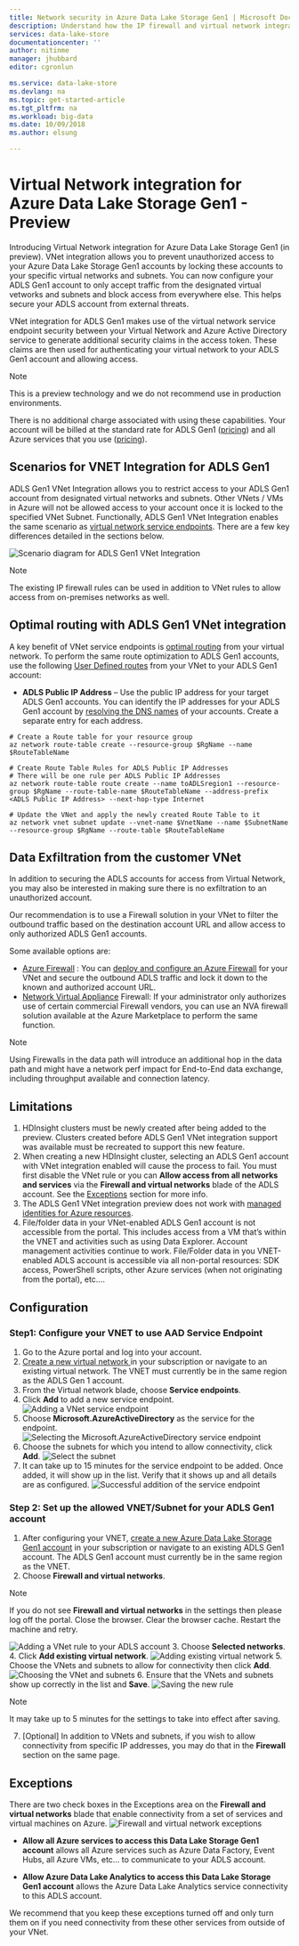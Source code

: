 ```yaml
---
title: Network security in Azure Data Lake Storage Gen1 | Microsoft Docs
description: Understand how the IP firewall and virtual network integration works in Azure Data Lake Storage Gen1
services: data-lake-store
documentationcenter: ''
author: nitinme
manager: jhubbard
editor: cgronlun

ms.service: data-lake-store
ms.devlang: na
ms.topic: get-started-article
ms.tgt_pltfrm: na
ms.workload: big-data
ms.date: 10/09/2018
ms.author: elsung

---
```

# Virtual Network integration for Azure Data Lake Storage Gen1 - Preview

Introducing Virtual Network integration for Azure Data Lake Storage Gen1 (in preview). VNet integration allows you to prevent unauthorized access to your Azure Data Lake Storage Gen1 accounts by locking these accounts to your specific virtual networks and subnets. You can now configure your ADLS Gen1 account to only accept traffic from the designated virtual vetworks and subnets and block access from everywhere else. This helps secure your ADLS account from external threats.

VNet integration for ADLS Gen1 makes use of the virtual network service endpoint security between your Virtual Network and Azure Active Directory service to generate additional security claims in the access token. These claims are then used for authenticating your virtual network to your ADLS Gen1 account and allowing access.

> [!NOTE]
> This is a preview technology and we do not recommend use in production environments.
>
> There is no additional charge associated with using these capabilities. Your account will be billed at the standard rate for ADLS Gen1 ([pricing](https://azure.microsoft.com/pricing/details/data-lake-store/?cdn=disable)) and all Azure services that you use ([pricing](https://azure.microsoft.com/pricing/#product-picker)).

## Scenarios for VNET Integration for ADLS Gen1

ADLS Gen1 VNet Integration allows you to restrict access to your ADLS Gen1 account from designated virtual networks and subnets.  Other VNets / VMs in Azure will not be allowed access to your account once it is locked to the specified VNet Subnet.  Functionally, ADLS Gen1 VNet Integration enables the same scenario as [virtual network service endpoints](https://docs.microsoft.com/azure/virtual-network/virtual-network-service-endpoints-overview).  There are a few key differences detailed in the sections below. 

![Scenario diagram for ADLS Gen1 VNet Integration](media/data-lake-store-network-security/scenario-diagram.png)

> [!NOTE]
> The existing IP firewall rules can be used in addition to VNet rules to allow access from on-premises networks as well. 

## Optimal routing with ADLS Gen1 VNet integration

A key benefit of VNet service endpoints is [optimal routing](https://docs.microsoft.com/azure/virtual-network/virtual-network-service-endpoints-overview#key-benefits) from your virtual network.  To perform the same route optimization to ADLS Gen1 accounts, use the following [User Defined routes](https://docs.microsoft.com/azure/virtual-network/virtual-networks-udr-overview#user-defined) from your VNet to your ADLS Gen1 account:

- **ADLS Public IP Address** – Use the public IP address for your target ADLS Gen1 accounts.  You can identify the IP addresses for your ADLS Gen1 account by [resolving the DNS names](https://docs.microsoft.com/azure/data-lake-store/data-lake-store-connectivity-from-vnets#enabling-connectivity-to-azure-data-lake-storage-gen1-from-vms-with-restricted-connectivity) of your accounts.  Create a separate entry for each address.

```azurecli
# Create a Route table for your resource group
az network route-table create --resource-group $RgName --name $RouteTableName

# Create Route Table Rules for ADLS Public IP Addresses
# There will be one rule per ADLS Public IP Addresses 
az network route-table route create --name toADLSregion1 --resource-group $RgName --route-table-name $RouteTableName --address-prefix <ADLS Public IP Address> --next-hop-type Internet

# Update the VNet and apply the newly created Route Table to it
az network vnet subnet update --vnet-name $VnetName --name $SubnetName --resource-group $RgName --route-table $RouteTableName
```

## Data Exfiltration from the customer VNet

In addition to securing the ADLS accounts for access from Virtual Network, you may also be interested in making sure there is no exfiltration to an unauthorized account.

Our recommendation is to use a Firewall solution in your VNet to filter the outbound traffic based on the destination account URL and allow access to only authorized ADLS Gen1 accounts.

Some available options are:
- [Azure Firewall](https://docs.microsoft.com/azure/firewall/overview) : You can [deploy and configure an Azure Firewall](https://docs.microsoft.com/azure/firewall/tutorial-firewall-deploy-portal) for your VNet and secure the outbound ADLS traffic and lock it down to the known and authorized account URL.
- [Network Virtual Appliance](https://azure.microsoft.com/solutions/network-appliances/) Firewall: If your administrator only authorizes use of certain commercial Firewall vendors, you can use an NVA firewall solution available at the Azure Marketplace to perform the same function.

> [!NOTE]
> Using Firewalls in the data path will introduce an additional hop in the data path and might have a network perf impact for End-to-End data exchange, including throughput available and connection latency. 

## Limitations
1.	HDInsight clusters must be newly created after being added to the preview.  Clusters created before ADLS Gen1 VNet integration support was available must be recreated to support this new feature. 
2.	When creating a new HDInsight cluster, selecting an ADLS Gen1 account with VNet integration enabled will cause the process to fail. You must first disable the VNet rule or you can **Allow access from all networks and services** via the **Firewall and virtual networks** blade of the ADLS account.  See the [Exceptions](##Exceptions) section for more info.
3.	The ADLS Gen1 VNet integration preview does not work with [managed identities for Azure resources](https://docs.microsoft.com/azure/active-directory/managed-identities-azure-resources/overview).  
4.	File/folder data in your VNet-enabled ADLS Gen1 account is not accessible from the portal.  This includes access from a VM that’s within the VNET and activities such as using Data Explorer.  Account management activities continue to work.  File/Folder data in you VNET-enabled ADLS account is accessible via all non-portal resources: SDK access, PowerShell scripts, other Azure services (when not originating from the portal), etc…. 

## Configuration

### Step1: Configure your VNET to use AAD Service Endpoint
1.	Go to the Azure portal and log into your account. 
2.	[Create a new virtual network ](https://docs.microsoft.com/azure/virtual-network/quick-create-portal)in your subscription or navigate to an existing virtual network.  The VNET must currently be in the same region as the ADLS Gen 1 account. 
3.	From the Virtual network blade, choose **Service endpoints**. 
4.	Click **Add** to add a new service endpoint.
![Adding a VNet service endpoint](media/data-lake-store-network-security/config-vnet-1.png)
5.	Choose **Microsoft.AzureActiveDirectory** as the service for the endpoint.
![Selecting the Microsoft.AzureActiveDirectory service endpoint](media/data-lake-store-network-security/config-vnet-2.png)
6.	Choose the subnets for which you intend to allow connectivity, click **Add**.
![Select the subnet](media/data-lake-store-network-security/config-vnet-3.png)
7.	It can take up to 15 minutes for the service endpoint to be added. Once added, it will show up in the list. Verify that it shows up and all details are as configured. 
![Successful addition of the service endpoint](media/data-lake-store-network-security/config-vnet-4.png)

### Step 2: Set up the allowed VNET/Subnet for your ADLS Gen1 account
1.	After configuring your VNET, [create a new Azure Data Lake Storage Gen1 account](data-lake-store-get-started-portal.md#create-a-data-lake-storage-gen1-account) in your subscription or navigate to an existing ADLS Gen1 account. The ADLS Gen1 account must currently be in the same region as the VNET. 
2.	Choose **Firewall and virtual networks**.

  > [!NOTE]
  > If you do not see **Firewall and virtual networks** in the settings then please log off the portal. Close the browser. Clear the browser cache. Restart the machine and retry.

  ![Adding a VNet rule to your ADLS account](media/data-lake-store-network-security/config-adls-1.png)
3.	Choose **Selected networks**. 
4.	Click **Add existing virtual network**.
  ![Adding existing virtual network](media/data-lake-store-network-security/config-adls-2.png)
5.	Choose the VNets and subnets to allow for connectivity then click **Add**.
  ![Choosing the VNet and subnets](media/data-lake-store-network-security/config-adls-3.png)
6.	Ensure that the VNets and subnets show up correctly in the list and **Save**.
  ![Saving the new rule](media/data-lake-store-network-security/config-adls-4.png)

  > [!NOTE]
  > It may take up to 5 minutes for the settings to take into effect after saving.

7.	[Optional] In addition to VNets and subnets, if you wish to allow connectivity from specific IP addresses, you may do that in the **Firewall** section on the same page. 

## Exceptions
There are two check boxes in the Exceptions area on the **Firewall and virtual networks** blade that enable connectivity from a set of services and virtual machines on Azure.
![Firewall and virtual network exceptions](media/data-lake-store-network-security/firewall-exceptions.png)
- **Allow all Azure services to access this Data Lake Storage Gen1 account** allows all Azure services such as Azure Data Factory, Event Hubs, all Azure VMs, etc… to communicate to your ADLS account.

- **Allow Azure Data Lake Analytics to access this Data Lake Storage Gen1 account** allows the Azure Data Lake Analytics service connectivity to this ADLS account. 

We recommend that you keep these exceptions turned off and only turn them on if you need connectivity from these other services from outside of your VNet.
